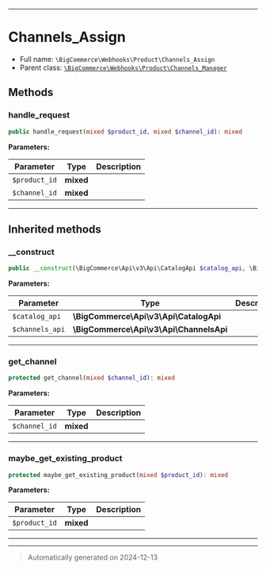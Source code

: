 ***

# Channels_Assign





* Full name: `\BigCommerce\Webhooks\Product\Channels_Assign`
* Parent class: [`\BigCommerce\Webhooks\Product\Channels_Manager`](./classes/BigCommerce/Webhooks/Product/Channels_Manager.md)




## Methods


### handle_request



```php
public handle_request(mixed $product_id, mixed $channel_id): mixed
```








**Parameters:**

| Parameter | Type | Description |
|-----------|------|-------------|
| `$product_id` | **mixed** |  |
| `$channel_id` | **mixed** |  |





***


## Inherited methods


### __construct



```php
public __construct(\BigCommerce\Api\v3\Api\CatalogApi $catalog_api, \BigCommerce\Api\v3\Api\ChannelsApi $channels_api): mixed
```








**Parameters:**

| Parameter | Type | Description |
|-----------|------|-------------|
| `$catalog_api` | **\BigCommerce\Api\v3\Api\CatalogApi** |  |
| `$channels_api` | **\BigCommerce\Api\v3\Api\ChannelsApi** |  |





***

### get_channel



```php
protected get_channel(mixed $channel_id): mixed
```








**Parameters:**

| Parameter | Type | Description |
|-----------|------|-------------|
| `$channel_id` | **mixed** |  |





***

### maybe_get_existing_product



```php
protected maybe_get_existing_product(mixed $product_id): mixed
```








**Parameters:**

| Parameter | Type | Description |
|-----------|------|-------------|
| `$product_id` | **mixed** |  |





***


***
> Automatically generated on 2024-12-13
